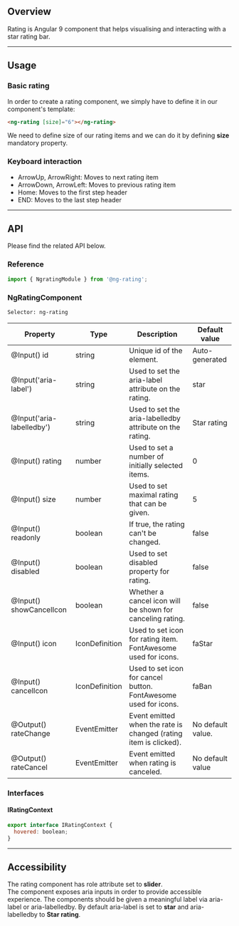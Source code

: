 ## Overview

Rating is Angular 9 component that helps visualising and interacting with a star rating bar.

---

## Usage

### Basic rating

In order to create a rating component, we simply have to define it in our component's template:

```html
<ng-rating [size]="6"></ng-rating>
```

We need to define size of our rating items and we can do it by defining **size** mandatory property.

### Keyboard interaction

- ArrowUp, ArrowRight: Moves to next rating item
- ArrowDown, ArrowLeft: Moves to previous rating item
- Home: Moves to the first step header
- END: Moves to the last step header

---

## API

Please find the related API below.

### Reference

```javascript
import { NgratingModule } from '@ng-rating';
```

### NgRatingComponent

```html
Selector: ng-rating
```

| Property                  | Type                 | Description                                                      | Default value     |
| ------------------------- | -------------------- | ---------------------------------------------------------------- | ----------------- |
| @Input() id               | string               | Unique id of the element.                                        | Auto-generated    |
| @Input('aria-label')      | string               | Used to set the aria-label attribute on the rating.              | star              |
| @Input('aria-labelledby') | string               | Used to set the aria-labelledby attribute on the rating.         | Star rating       |
| @Input() rating           | number               | Used to set a number of initially selected items.                | 0                 |
| @Input() size             | number               | Used to set maximal rating that can be given.                    | 5                 |
| @Input() readonly         | boolean              | If true, the rating can't be changed.                            | false             |
| @Input() disabled         | boolean              | Used to set disabled property for rating.                        | false             |
| @Input() showCancelIcon   | boolean              | Whether a cancel icon will be shown for canceling rating.        | false             |
| @Input() icon             | IconDefinition       | Used to set icon for rating item. FontAwesome used for icons.    | faStar            |
| @Input() cancelIcon       | IconDefinition       | Used to set icon for cancel button. FontAwesome used for icons.  | faBan             |
| @Output() rateChange      | EventEmitter<number> | Event emitted when the rate is changed (rating item is clicked). | No default value. |
| @Output() rateCancel      | EventEmitter<void>   | Event emitted when rating is canceled.                           | No default value  |

### Interfaces

#### IRatingContext

```javascript
export interface IRatingContext {
  hovered: boolean;
}
```

---

## Accessibility

The rating component has role attribute set to **slider**.  
The component exposes aria inputs in order to provide accessible experience. The components should be given a meaningful label via aria-label or aria-labelledby. By default aria-label is set to **star** and aria-labelledby to **Star rating**.

